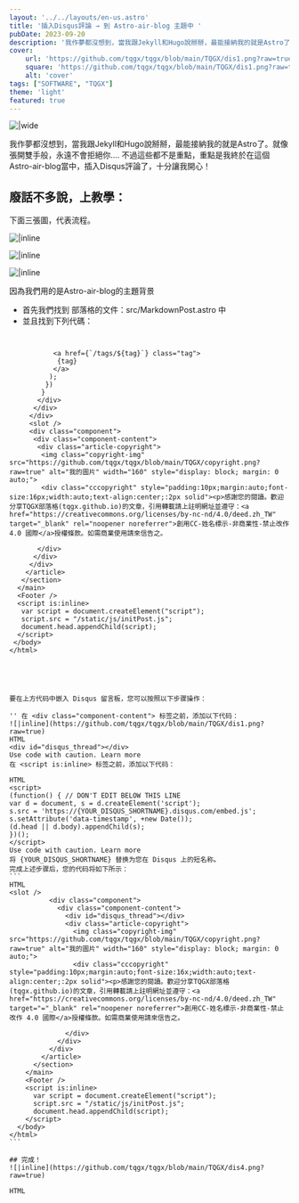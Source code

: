 ```yaml
---
layout: '../../layouts/en-us.astro'
title: '插入Disqus評論 → 到 Astro-air-blog 主題中 '
pubDate: 2023-09-20
description: '我作夢都沒想到，當我跟Jekyll和Hugo說掰掰，最能接納我的就是Astro了。就像張開雙手般，永遠不會拒絕你.... 不過這些都不是重點，重點是我終於在這個Astro-air-blog當中，插入Disqus評論了，十分讓我開心！'
cover:
    url: 'https://github.com/tqgx/tqgx/blob/main/TQGX/dis1.png?raw=true'
    square: 'https://github.com/tqgx/tqgx/blob/main/TQGX/dis1.png?raw=true'
    alt: 'cover'
tags: ["SOFTWARE", "TQGX"] 
theme: 'light'
featured: true
---
```


![|wide](https://github.com/tqgx/tqgx/blob/main/TQGX/dis1.png?raw=true)

我作夢都沒想到，當我跟Jekyll和Hugo說掰掰，最能接納我的就是Astro了。就像張開雙手般，永遠不會拒絕你.... 不過這些都不是重點，重點是我終於在這個Astro-air-blog當中，插入Disqus評論了，十分讓我開心！

## 廢話不多說，上教學：
下面三張圖，代表流程。

![|inline](https://github.com/tqgx/tqgx/blob/main/TQGX/dis1.png?raw=true)

![|inline](https://github.com/tqgx/tqgx/blob/main/TQGX/dis2.png?raw=true)

![|inline](https://github.com/tqgx/tqgx/blob/main/TQGX/dis3.png?raw=true)

因為我們用的是Astro-air-blog的主題背景

- 首先我們找到 部落格的文件：src/MarkdownPost.astro 中
- 並且找到下列代碼：

```  ```

```
           <a href={`/tags/${tag}`} class="tag">
            {tag}
           </a>
          );
         })
        }
       </div>
      </div>
     </div>
     <slot />
     <div class="component">
      <div class="component-content">
       <div class="article-copyright"> 
        <img class="copyright-img" src="https://github.com/tqgx/tqgx/blob/main/TQGX/copyright.png?raw=true" alt="我的圖片" width="160" style="display: block; margin: 0 auto;">
        <div class="cccopyright" style="padding:10px;margin:auto;font-size:16px;width:auto;text-align:center;:2px solid"><p>感謝您的閱讀。歡迎分享TQGX部落格(tqgx.github.io)的文章，引用轉載請上註明網址並遵守：<a href="https://creativecommons.org/licenses/by-nc-nd/4.0/deed.zh_TW" target="_blank" rel="noopener noreferrer">創用CC-姓名標示-非商業性-禁止改作 4.0 國際</a>授權條款。如需商業使用請來信告之。

       </div>
      </div>
     </div>
    </article>
   </section>
  </main>
  <Footer />
  <script is:inline>
   var script = document.createElement("script");
   script.src = "/static/js/initPost.js";
   document.head.appendChild(script);
  </script>
 </body>
</html>
```

```




要在上方代码中嵌入 Disqus 留言板，您可以按照以下步骤操作：

'' 在 <div class="component-content"> 标签之前，添加以下代码：
![|inline](https://github.com/tqgx/tqgx/blob/main/TQGX/dis1.png?raw=true)
HTML
<div id="disqus_thread"></div>
Use code with caution. Learn more
在 <script is:inline> 标签之前，添加以下代码：

```
``````
HTML
<script>
(function() { // DON'T EDIT BELOW THIS LINE
var d = document, s = d.createElement('script');
s.src = 'https://{YOUR_DISQUS_SHORTNAME}.disqus.com/embed.js';
s.setAttribute('data-timestamp', +new Date());
(d.head || d.body).appendChild(s);
})();
</script>
Use code with caution. Learn more
将 {YOUR_DISQUS_SHORTNAME} 替换为您在 Disqus 上的短名称。
完成上述步骤后，您的代码将如下所示：
```
HTML
<slot />
          <div class="component">
            <div class="component-content">
              <div id="disqus_thread"></div>
              <div class="article-copyright"> 
                <img class="copyright-img" src="https://github.com/tqgx/tqgx/blob/main/TQGX/copyright.png?raw=true" alt="我的圖片" width="160" style="display: block; margin: 0 auto;">
                <div class="cccopyright" style="padding:10px;margin:auto;font-size:16x;width:auto;text-align:center;:2px solid"><p>感謝您的閱讀。歡迎分享TQGX部落格(tqgx.github.io)的文章，引用轉載請上註明網址並遵守：<a href="https://creativecommons.org/licenses/by-nc-nd/4.0/deed.zh_TW" target="="_blank" rel="noopener noreferrer">創用CC-姓名標示-非商業性-禁止改作 4.0 國際</a>授權條款。如需商業使用請來信告之。

              </div>
            </div>
          </div>
        </article>
      </section>
    </main>
    <Footer />
    <script is:inline>
      var script = document.createElement("script");
      script.src = "/static/js/initPost.js";
      document.head.appendChild(script);
    </script>
  </body>
</html>
```

## 完成！
![|inline](https://github.com/tqgx/tqgx/blob/main/TQGX/dis4.png?raw=true)

HTML






